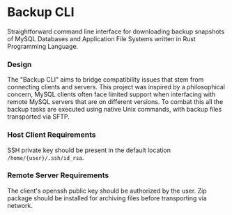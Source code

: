 # Backup CLI
Straightforward command line interface for downloading backup snapshots of MySQL Databases and Application File Systems written in Rust Programming Language.

### Design
The "Backup CLI" aims to bridge compatibility issues that stem from connecting clients and servers. This project was inspired by a philosophical concern, MySQL clients often face limited support when interfacing with remote MySQL servers that are on different versions. To combat this all the backup tasks are executed using native Unix commands, with backup files transported via SFTP.

### Host Client Requirements
SSH private key should be present in the default location `/home/{user}/.ssh/id_rsa`.


### Remote Server Requirements
The client's openssh public key should be authorized by the user. Zip package should be installed for archiving files before transporting via network.

